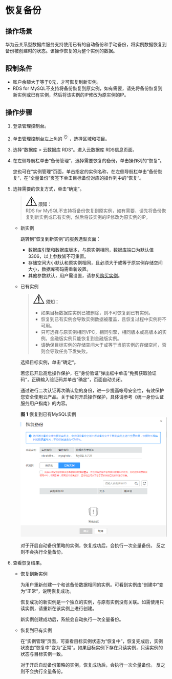 # 恢复备份<a name="zh-cn_topic_0037000196"></a>

## 操作场景<a name="section468581517207"></a>

华为云关系型数据库服务支持使用已有的自动备份和手动备份，将实例数据恢复到备份被创建时的状态。该操作恢复的为整个实例的数据。

## 限制条件<a name="section15241337154118"></a>

-   账户余额大于等于0元，才可恢复到新实例。
-   RDS for MySQL不支持将备份恢复到原实例，如有需要，请先将备份恢复到新实例或已有实例，然后将该实例的IP修改为原实例的IP。

## 操作步骤<a name="section56693485162629"></a>

1.  登录管理控制台。
2.  单击管理控制台左上角的![](figures/Region灰色图标.png)，选择区域和项目。
3.  选择“数据库  \>  云数据库 RDS“。进入云数据库 RDS信息页面。
4.  在左侧导航栏单击“备份管理”，选择需要恢复的备份，单击操作列的“恢复“。

    您也可在“实例管理“页面，单击指定的实例名称，在左侧导航栏单击“备份恢复“，在“全量备份”页签下单击目标备份对应的操作列中的“恢复“。

5.  选择需要的恢复方式，单击“确定”。

    >![](public_sys-resources/icon-notice.gif) **须知：**   
    >RDS for MySQL不支持将备份恢复到原实例，如有需要，请先将备份恢复到新实例或已有实例，然后将该实例的IP修改为原实例的IP。  

    -   新实例

        跳转到“恢复到新实例”的服务选型页面：

        -   数据库引擎和数据库版本，与原实例相同，数据库端口为默认值3306，以上参数皆不可重置。
        -   存储空间大小默认和原实例相同，且必须大于或等于原实例存储空间大小，数据库密码需重新设置。
        -   其他参数默认，用户需设置，请参见[购买实例](https://support.huaweicloud.com/qs-rds/zh-cn_topic_0046585334.html)。

    -   已有实例

        >![](public_sys-resources/icon-notice.gif) **须知：**   
        >-   如果目标数据库实例已被删除，则不可恢复到已有实例。  
        >-   恢复到已有实例会导致实例数据被覆盖，且恢复过程中实例将不可用。  
        >-   只可选择与原实例相同VPC，相同引擎，相同版本或高版本的实例。金融版实例只能恢复到金融版实例。  
        >-   请确保目标实例的存储空间大于或等于当前实例的存储空间，否则会导致任务下发失败。  

        选择目标实例，单击“确定“。

        若您已开启高危操作保护，在“身份验证”弹出框中单击“免费获取验证码“，正确输入验证码并单击“确定“，页面自动关闭。

        通过进行二次认证再次确认您的身份，进一步提高帐号安全性，有效保护您安全使用云产品。关于如何开启操作保护，具体请参考《统一身份认证服务用户指南》的内容。

        **图 1**  恢复到已有MySQL实例<a name="fig145591549143110"></a>  
        ![](figures/恢复到已有MySQL实例.png "恢复到已有MySQL实例")

        对于开启自动备份策略的实例，恢复成功后，会执行一次全量备份。 反之则不会执行全量备份。

6.  查看恢复结果。
    -   恢复到新实例

        为用户重新创建一个和该备份数据相同的实例。可看到实例由“创建中“变为“正常“，说明恢复成功。

        恢复成功的新实例是一个独立的实例，与原有实例没有关联。如需使用只读实例，请重新在该实例上进行创建。

        新实例创建成功后，系统会自动执行一次全量备份。

    -   恢复到已有实例

        在“实例管理”页面，可查看目标实例状态为“恢复中”，恢复完成后，实例状态由“恢复中”变为“正常”。如果目标实例下存在只读实例，只读实例的状态与目标实例一致。

        对于开启自动备份策略的实例，恢复成功后，会执行一次全量备份。 反之则不会执行全量备份。



